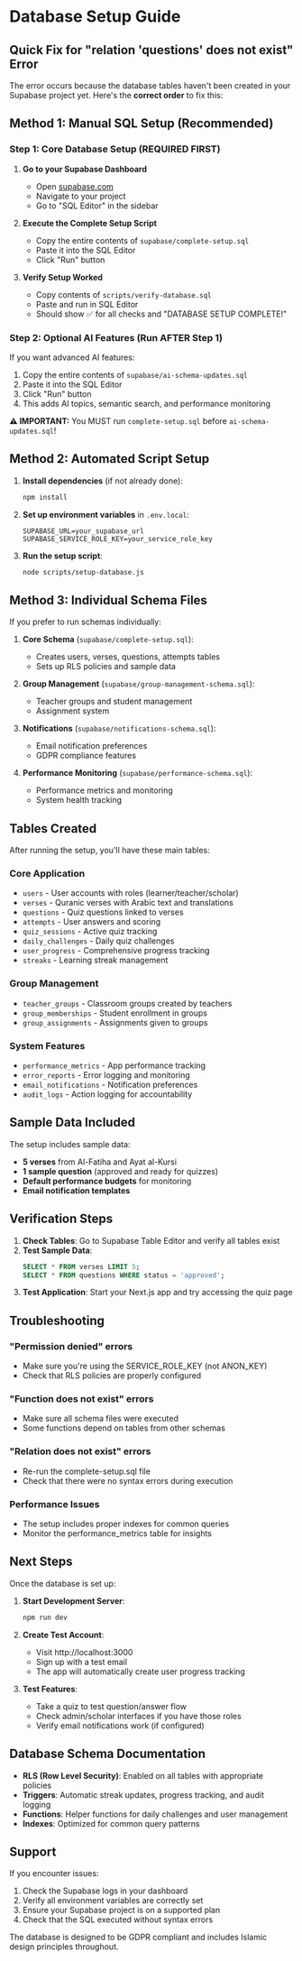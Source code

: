 # Database Setup Guide

## Quick Fix for "relation 'questions' does not exist" Error

The error occurs because the database tables haven't been created in your Supabase project yet. Here's the **correct order** to fix this:

## Method 1: Manual SQL Setup (Recommended)

### **Step 1: Core Database Setup (REQUIRED FIRST)**
1. **Go to your Supabase Dashboard**
   - Open [supabase.com](https://supabase.com)
   - Navigate to your project
   - Go to "SQL Editor" in the sidebar

2. **Execute the Complete Setup Script**
   - Copy the entire contents of `supabase/complete-setup.sql`
   - Paste it into the SQL Editor
   - Click "Run" button

3. **Verify Setup Worked**
   - Copy contents of `scripts/verify-database.sql`
   - Paste and run in SQL Editor  
   - Should show ✅ for all checks and "DATABASE SETUP COMPLETE!"

### **Step 2: Optional AI Features (Run AFTER Step 1)**
If you want advanced AI features:
1. Copy the entire contents of `supabase/ai-schema-updates.sql`
2. Paste it into the SQL Editor
3. Click "Run" button
4. This adds AI topics, semantic search, and performance monitoring

**⚠️ IMPORTANT:** You MUST run `complete-setup.sql` before `ai-schema-updates.sql`!

## Method 2: Automated Script Setup

1. **Install dependencies** (if not already done):
   ```bash
   npm install
   ```

2. **Set up environment variables** in `.env.local`:
   ```
   SUPABASE_URL=your_supabase_url
   SUPABASE_SERVICE_ROLE_KEY=your_service_role_key
   ```

3. **Run the setup script**:
   ```bash
   node scripts/setup-database.js
   ```

## Method 3: Individual Schema Files

If you prefer to run schemas individually:

1. **Core Schema** (`supabase/complete-setup.sql`):
   - Creates users, verses, questions, attempts tables
   - Sets up RLS policies and sample data

2. **Group Management** (`supabase/group-management-schema.sql`):
   - Teacher groups and student management
   - Assignment system

3. **Notifications** (`supabase/notifications-schema.sql`):
   - Email notification preferences
   - GDPR compliance features

4. **Performance Monitoring** (`supabase/performance-schema.sql`):
   - Performance metrics and monitoring
   - System health tracking

## Tables Created

After running the setup, you'll have these main tables:

### Core Application
- `users` - User accounts with roles (learner/teacher/scholar)
- `verses` - Quranic verses with Arabic text and translations  
- `questions` - Quiz questions linked to verses
- `attempts` - User answers and scoring
- `quiz_sessions` - Active quiz tracking
- `daily_challenges` - Daily quiz challenges
- `user_progress` - Comprehensive progress tracking
- `streaks` - Learning streak management

### Group Management
- `teacher_groups` - Classroom groups created by teachers
- `group_memberships` - Student enrollment in groups
- `group_assignments` - Assignments given to groups

### System Features
- `performance_metrics` - App performance tracking
- `error_reports` - Error logging and monitoring
- `email_notifications` - Notification preferences
- `audit_logs` - Action logging for accountability

## Sample Data Included

The setup includes sample data:
- **5 verses** from Al-Fatiha and Ayat al-Kursi
- **1 sample question** (approved and ready for quizzes)
- **Default performance budgets** for monitoring
- **Email notification templates**

## Verification Steps

1. **Check Tables**: Go to Supabase Table Editor and verify all tables exist
2. **Test Sample Data**: 
   ```sql
   SELECT * FROM verses LIMIT 5;
   SELECT * FROM questions WHERE status = 'approved';
   ```
3. **Test Application**: Start your Next.js app and try accessing the quiz page

## Troubleshooting

### "Permission denied" errors
- Make sure you're using the SERVICE_ROLE_KEY (not ANON_KEY)
- Check that RLS policies are properly configured

### "Function does not exist" errors  
- Make sure all schema files were executed
- Some functions depend on tables from other schemas

### "Relation does not exist" errors
- Re-run the complete-setup.sql file
- Check that there were no syntax errors during execution

### Performance Issues
- The setup includes proper indexes for common queries
- Monitor the performance_metrics table for insights

## Next Steps

Once the database is set up:

1. **Start Development Server**:
   ```bash
   npm run dev
   ```

2. **Create Test Account**:
   - Visit http://localhost:3000
   - Sign up with a test email
   - The app will automatically create user progress tracking

3. **Test Features**:
   - Take a quiz to test question/answer flow
   - Check admin/scholar interfaces if you have those roles
   - Verify email notifications work (if configured)

## Database Schema Documentation

- **RLS (Row Level Security)**: Enabled on all tables with appropriate policies
- **Triggers**: Automatic streak updates, progress tracking, and audit logging
- **Functions**: Helper functions for daily challenges and user management
- **Indexes**: Optimized for common query patterns

## Support

If you encounter issues:
1. Check the Supabase logs in your dashboard
2. Verify all environment variables are correctly set
3. Ensure your Supabase project is on a supported plan
4. Check that the SQL executed without syntax errors

The database is designed to be GDPR compliant and includes Islamic design principles throughout.